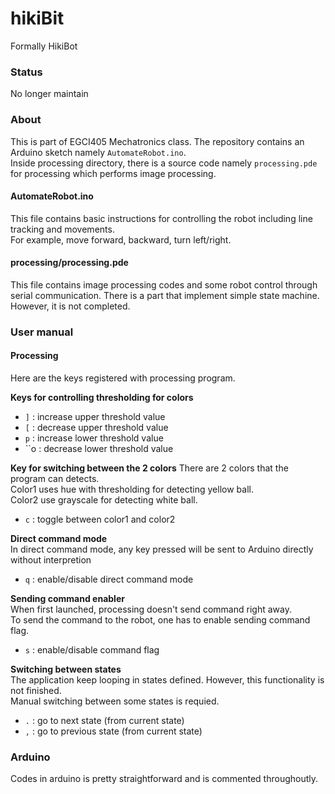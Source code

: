 # hikiBit
Formally HikiBot

### Status
No longer maintain

### About 
This is part of EGCI405 Mechatronics class.
The repository contains an Arduino sketch namely `AutomateRobot.ino`.  
Inside processing directory, there is a source code namely `processing.pde` for processing which performs image processing.  

#### AutomateRobot.ino
This file contains basic instructions for controlling the robot including line tracking and movements.  
For example, move forward, backward, turn left/right.

#### processing/processing.pde
This file contains image processing codes and some robot control through serial communication.
There is a part that implement simple state machine. However, it is not completed.

### User manual
#### Processing
Here are the keys registered with processing program.

**Keys for controlling thresholding for colors**  
- `]` : increase upper threshold value
- `[` : decrease upper threshold value
- `p` : increase lower threshold value
- ``o : decrease lower threshold value

**Key for switching between the 2 colors**
There are 2 colors that the program can detects.  
Color1 uses hue with thresholding for detecting yellow ball.  
Color2 use grayscale for detecting white ball.
- `c` : toggle between color1 and color2

**Direct command mode**  
In direct command mode, any key pressed will be sent to Arduino directly without interpretion
- `q` : enable/disable direct command mode

**Sending command enabler**  
When first launched, processing doesn't send command right away.  
To send the command to the robot, one has to enable sending command flag.
- `s` : enable/disable command flag

**Switching between states**  
The application keep looping in states defined. However, this functionality is not finished.  
Manual switching between some states is requied.
- `.` : go to next state (from current state)
- `,` : go to previous state (from current state)

### Arduino
Codes in arduino is pretty straightforward and is commented throughoutly.
